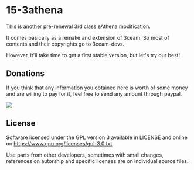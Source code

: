 15-3athena
==========

This is another pre-renewal 3rd class eAthena modification. 

It comes basically as a remake and extension of 3ceam. So most of contents and their copyrights go to 3ceam-devs. 

However, it'll take time to get a first stable version, but let's try our best!

Donations
---------

If you think that any information you obtained here is worth of some money and are willing to pay for it, feel free to send any amount through paypal.

[![](https://www.paypalobjects.com/en_US/i/btn/btn_donateCC_LG.gif)](https://www.paypal.com/cgi-bin/webscr?cmd=_s-xclick&hosted_button_id=G9D34XU48CGEG)

License
-------

Software licensed under the GPL version 3 available in LICENSE and
online on https://www.gnu.org/licenses/gpl-3.0.txt.

Use parts from other developers, sometimes with small changes,
references on autorship and specific licenses are on individual
source files.
